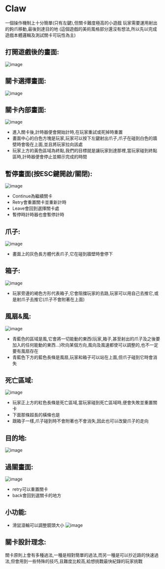 # Claw
一個操作機制上十分簡單(只有左鍵),但關卡難度極高的小遊戲
玩家需要運用射出的鉤爪移動,最後到達目的地
(這個遊戲的美術風格部分還沒有想法,所以先以完成遊戲本體邏輯及測試關卡可玩性為主)
## 打開遊戲後的畫面:
![image](https://github.com/XorrrroX/ClawGame/assets/107466847/6ce85e7e-2d45-4e2c-b666-4d9e2ae3d070)

## 關卡選擇畫面:
![image](https://github.com/XorrrroX/ClawGame/assets/107466847/3002d6e5-21cf-42f3-af15-27aeeec86e43)

## 關卡內部畫面:
![image](https://github.com/XorrrroX/ClawGame/assets/107466847/50c352d8-85a4-46ac-8f99-762d72d69878)
- 進入關卡後,計時器便會開始計時,在玩家重試或死掉時重置
- 畫面中心的白色方塊是玩家,玩家可以按下左鍵射出爪子,爪子在碰到白色的牆壁時會吸在上面,並且將玩家拉向該處
- 玩家上方的黃色區域為終點,我們的目標就是讓玩家到達那裡,當玩家碰到終點區時,計時器便會停止並顯示完成的時間

## 暫停畫面(按ESC鍵開啟/關閉):
![image](https://github.com/XorrrroX/ClawGame/assets/107466847/4507c1b5-39b9-44db-ae56-d67028d9b5de)
- Continue為繼續關卡
- Retry會重置關卡並重新計時
- Leave會回到選擇關卡處
- 暫停時計時器也會暫停計時

## 爪子:
![image](https://github.com/XorrrroX/ClawGame/assets/107466847/40599ee0-443e-457d-ac34-03939bca9061)
- 畫面上的灰色長方體代表爪子,它在碰到牆壁時會停下

## 箱子:
![image](https://github.com/XorrrroX/ClawGame/assets/107466847/a25bd5ae-fdf5-48dd-92a1-b70533e2e8f4)
- 玩家旁邊的褐色方形代表箱子,它會阻擋玩家的去路,玩家可以用自己去推它,或是射爪子去推它(爪子不會附著在上面)

## 風扇&風:
![image](https://github.com/XorrrroX/ClawGame/assets/107466847/61e02d8e-6918-4aa6-ad89-e3af86d65aad)
- 青藍色的區域是風,它會將一切能動的東西(玩家,箱子,甚至射出的爪子及之後要加入的任何能動的東西...)吹向某個方向,風向及風速都使可以調整的,也不一定要有風扇存在
- 青藍色下方的藍色長條是風扇,玩家和箱子可以站在上面,但爪子碰到它時會消失

## 死亡區域:
![image](https://github.com/XorrrroX/ClawGame/assets/107466847/96877baa-40ac-49ae-8e5d-a4e0f28b1ea2)
- 玩家正上方的紅色長條是死亡區域,當玩家碰到死亡區域時,便會失敗並重置關卡
- 下面那條超長的橫條也是
- 跟箱子一樣,爪子碰到時不會附著也不會消失,因此也可以改變爪子的走向

## 目的地:
![image](https://github.com/XorrrroX/ClawGame/assets/107466847/1c5255b0-2af9-45c0-bdd3-ba9c082cb89b)

## 過關畫面:
![image](https://github.com/XorrrroX/ClawGame/assets/107466847/7fb35d61-8ea2-4dc2-b350-8084f8804138)
- retry可以重置關卡
- back會回到選關卡的地方

## 小功能:
- 滑鼠滾輪可以調整鏡頭大小
    ![image](https://github.com/XorrrroX/ClawGame/assets/107466847/d5e2af29-3903-480e-96c4-624eb658490a)
## 關卡設計理念:
關卡原則上會有多種過法,一種是相對簡單的過法,而另一種是可以抄近路的快速過法,但會用到一些特殊的技巧,且難度比較高,給想挑戰最快紀錄的玩家挑戰
